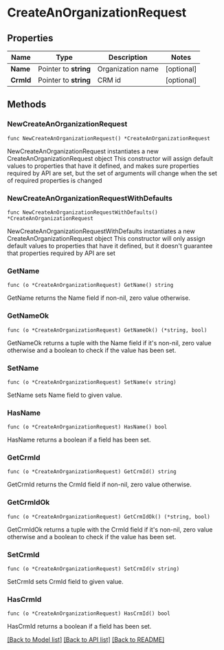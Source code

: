 # CreateAnOrganizationRequest

## Properties

Name | Type | Description | Notes
------------ | ------------- | ------------- | -------------
**Name** | Pointer to **string** | Organization name | [optional] 
**CrmId** | Pointer to **string** | CRM id | [optional] 

## Methods

### NewCreateAnOrganizationRequest

`func NewCreateAnOrganizationRequest() *CreateAnOrganizationRequest`

NewCreateAnOrganizationRequest instantiates a new CreateAnOrganizationRequest object
This constructor will assign default values to properties that have it defined,
and makes sure properties required by API are set, but the set of arguments
will change when the set of required properties is changed

### NewCreateAnOrganizationRequestWithDefaults

`func NewCreateAnOrganizationRequestWithDefaults() *CreateAnOrganizationRequest`

NewCreateAnOrganizationRequestWithDefaults instantiates a new CreateAnOrganizationRequest object
This constructor will only assign default values to properties that have it defined,
but it doesn't guarantee that properties required by API are set

### GetName

`func (o *CreateAnOrganizationRequest) GetName() string`

GetName returns the Name field if non-nil, zero value otherwise.

### GetNameOk

`func (o *CreateAnOrganizationRequest) GetNameOk() (*string, bool)`

GetNameOk returns a tuple with the Name field if it's non-nil, zero value otherwise
and a boolean to check if the value has been set.

### SetName

`func (o *CreateAnOrganizationRequest) SetName(v string)`

SetName sets Name field to given value.

### HasName

`func (o *CreateAnOrganizationRequest) HasName() bool`

HasName returns a boolean if a field has been set.

### GetCrmId

`func (o *CreateAnOrganizationRequest) GetCrmId() string`

GetCrmId returns the CrmId field if non-nil, zero value otherwise.

### GetCrmIdOk

`func (o *CreateAnOrganizationRequest) GetCrmIdOk() (*string, bool)`

GetCrmIdOk returns a tuple with the CrmId field if it's non-nil, zero value otherwise
and a boolean to check if the value has been set.

### SetCrmId

`func (o *CreateAnOrganizationRequest) SetCrmId(v string)`

SetCrmId sets CrmId field to given value.

### HasCrmId

`func (o *CreateAnOrganizationRequest) HasCrmId() bool`

HasCrmId returns a boolean if a field has been set.


[[Back to Model list]](../README.md#documentation-for-models) [[Back to API list]](../README.md#documentation-for-api-endpoints) [[Back to README]](../README.md)


